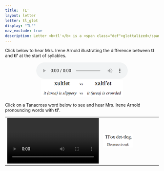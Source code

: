 ```yaml
---
title:  TL'
layout: letter
letter: tl_glot
display: "TL'"
nav_exclude: true
description: Letter <b>tl'</b> is a <span class="def">glottalized</span> or <span class="def"><a href="javascript:tech('ejective');">ejective</a></span> sound. It it pronounced like <b>tl</b> except with the vocal folds tightly closed so that air is released with a sudden burst or popping sound. Tanacross <b>tl'</b> occurs only at the beginning of a syllable.
---
```




Click below to hear Mrs. Irene Arnold illustrating the difference between **tl** and **tl'** at the start of syllables.



<center>
<audio controls src="/assets/audio/tl_tl_glot_cmp.mp3" type="audio/mpeg">Your browser does not support audio</audio><br/>
<img src="/assets/gif/tl_tl_glot_cmp.gif"/>
</center>
			
			
Click on a Tanacross word below to see and hear Mrs. Irene Arnold pronouncing words with <b>tl'</b>.


<table border="0" align="center" cellpadding="5" cellspacing="5">
<tr>
										
<td><video src="/assets/mp4/tl_sent.mp4" controls>Your browswer does not support video.</video></td><td><img src="/assets/gif/tl_tl_glot_sent.gif" border="0"/>
</td>
<td width="64">&nbsp;</td>
</tr>
</table>
<p>&nbsp;</p>
						